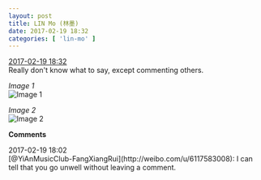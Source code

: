 ```yaml
---
layout: post
title: LIN Mo (林墨)
date: 2017-02-19 18:32
categories: [ 'lin-mo' ]
---
```


<div class="weibo-info">
  <a href="http://weibo.com/6108312042/EwhpxtNpd">2017-02-19 18:32</a>
</div>
Really don't know what to say, except commenting others.

<!-- more -->

*Image 1*  
![Image 1](http://wx3.sinaimg.cn/mw690/006FnQZYgy1fcvyhck188j30qo0qo10c.jpg)

*Image 2*  
![Image 2](http://wx1.sinaimg.cn/mw690/006FnQZYgy1fcvyhbz65cj30qo0qo162.jpg)

**Comments**

<div class="weibo-info">2017-02-19 18:02</div>
[@YiAnMusicClub-FangXiangRui](http://weibo.com/u/6117583008): I can tell that you go unwell without leaving a comment.
